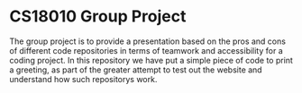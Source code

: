 # CS18010 Group Project

The group project is to provide a presentation based on the pros and cons of different code repositories in terms of teamwork and accessibility for a coding project. In this repository we have put a simple piece of code to print a greeting, as part of the greater attempt to test out the website and understand how such repositorys work.
